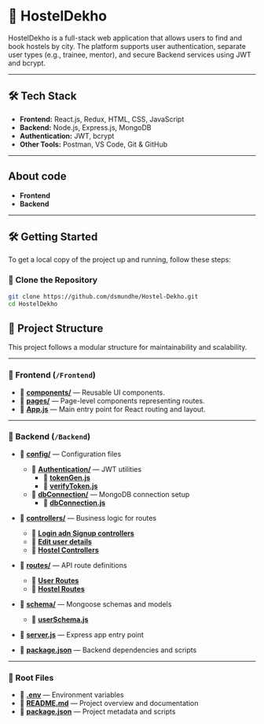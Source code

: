 # 🏨 HostelDekho

HostelDekho is a full-stack web application that allows users to find and book hostels by city. The platform supports user authentication, separate user types (e.g., trainee, mentor), and secure Backend services using JWT and bcrypt.

---

## 🛠 Tech Stack

- **Frontend:** React.js, Redux, HTML, CSS, JavaScript
- **Backend:** Node.js, Express.js, MongoDB
- **Authentication:** JWT, bcrypt
- **Other Tools:** Postman, VS Code, Git & GitHub

---

## About code
- **Frontend**
- **Backend**
 ---

## 🛠️ Getting Started

To get a local copy of the project up and running, follow these steps:

### 🔄 Clone the Repository

```bash
git clone https://github.com/dsmundhe/Hostel-Dekho.git
cd HostelDekho
```

## 📁 Project Structure

This project follows a modular structure for maintainability and scalability.

---

### 🚀 Frontend (`/Frontend`)

- 📁 **[components/](frontend/src/components/)** — Reusable UI components.
- 📁 **[pages/](frontend/src/pages/)** — Page-level components representing routes.
- 📄 **[App.js](frontend/src/App.js)** — Main entry point for React routing and layout.

---

### 🔧 Backend (`/Backend`)

- 📁 **[config/](Backend/config/)** — Configuration files

  - 📁 **[Authentication/](Backend/config/Authentication/)** — JWT utilities
    - 📄 **[tokenGen.js](Backend/config/Authentication/tokenGen.js)**
    - 📄 **[verifyToken.js](Backend/config/Authentication/varifyToken.js)**
  - 📁 **[dbConnection/](Backend/config/dbConnection/)** — MongoDB connection setup
    - 📄 **[dbConnection.js](Backend/config/dbConnection/dbConnection.js)**

- 📁 **[controllers/](Backend/controllers/)** — Business logic for routes

  - 📄 **[Login adn Signup controllers](Backend/controllers/loginAndSignup.js)**
  - 📄 **[Edit user details](Backend/controllers/editUserDetails.js)**
  - 📄 **[Hostel Controllers](Backend/controllers/hostelControllers.js)**

- 📁 **[routes/](Backend/routes/)** — API route definitions

  - 📄 **[User Routes](Backend/routes/userRoutes.js)**
  - 📄 **[Hostel Routes](Backend/routes/hostelRoutes.js)**

- 📁 **[schema/](Backend/schema/)** — Mongoose schemas and models

  - 📄 **[userSchema.js](Backend/schema/userSchema.js)**

- 📄 **[server.js](Backend/index.js)** — Express app entry point
- 📄 **[package.json](Backend/package.json)** — Backend dependencies and scripts

---

### 📄 Root Files

- 📄 **[.env](Backend/)** — Environment variables
- 📄 **[README.md](README.md)** — Project overview and documentation
- 📄 **[package.json](package.json)** — Project metadata and scripts
